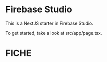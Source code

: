 # Firebase Studio

This is a NextJS starter in Firebase Studio.

To get started, take a look at src/app/page.tsx.
# FICHE
